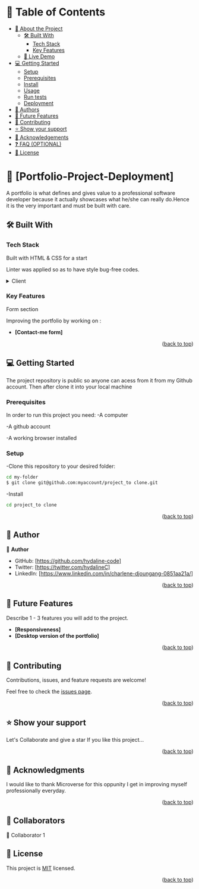 <a name="readme-top"></a>

<!-- TABLE OF CONTENTS -->

# 📗 Table of Contents
- [📖 About the Project](#about-project)
  - [🛠 Built With](#built-with)
    - [Tech Stack](#tech-stack)
    - [Key Features](#key-features)
  - [🚀 Live Demo](#live-demo)
- [💻 Getting Started](#getting-started)
  - [Setup](#setup)
  - [Prerequisites](#prerequisites)
  - [Install](#install)
  - [Usage](#usage)
  - [Run tests](#run-tests)
  - [Deployment](#triangular_flag_on_post-deployment)
- [👥 Authors](#authors)
- [🔭 Future Features](#future-features)
- [🤝 Contributing](#contributing)
- [⭐️ Show your support](#support)
- [🙏 Acknowledgements](#acknowledgements)
- [❓ FAQ (OPTIONAL)](#faq)
- [📝 License](#license)


<!-- PROJECT DESCRIPTION -->

# 📖 [Portfolio-Project-Deployment] <a name="about-project"></a>

A portfolio is what defines and gives value to a professional software developer because it actually showcases what he/she can really do.Hence it is the very important and must be built with care.


## 🛠 Built With <a name="HTML & CSS"></a>

### Tech Stack <a name="tech-stack"></a>

Built with HTML & CSS for a start

Linter was applied so as to have style bug-free codes.


<details>
  <summary>Client</summary>
  <ul>
    <li>Linter</li>
     <li>HTML & CSS</li>
  </ul>
</details>

<!-- Features -->

### Key Features <a name="key-features"></a>
 <summary>Form section</summary>
  
 Improving the portfolio by working on :
 - **[Contact-me form]**
 
<p align="right">(<a href="#readme-top">back to top</a>)</p>
  

<!-- GETTING STARTED -->

## 💻 Getting Started <a name="getting-started"></a>

 The project repository is public so anyone can acess from it from my Github account.
Then after clone it into your local machine

### Prerequisites

In order to run this project you need:
-A computer

-A github account 

-A working browser installed

### Setup
-Clone this repository to your desired folder:

   ```sh
  cd my-folder
$ git clone git@github.com:myaccount/project_to clone.git
```
-Install 

   ```sh
  cd project_to clone
  
 ```

<p align="right">(<a href="#readme-top">back to top</a>)</p>

<!-- AUTHORS -->

## 👥 Author <a name="authors"></a>

👤 **Author**

- GitHub: [https://github.com/hydaline-code]
- Twitter: [https://twitter.com/hydalineC]
- LinkedIn: [https://www.linkedin.com/in/charlene-djoungang-0851aa21a/]

<p align="right">(<a href="#readme-top">back to top</a>)</p>

<!-- FUTURE FEATURES -->

## 🔭 Future Features <a name="future-features"></a>

Describe 1 - 3 features you will add to the project.

- **[Responsiveness]**
- **[Desktop version of the portfolio]**


<p align="right">(<a href="#readme-top">back to top</a>)</p>

<!-- CONTRIBUTING -->
## 🤝 Contributing <a name="contributing"></a>

Contributions, issues, and feature requests are welcome!

Feel free to check the [issues page](../../issues/).

<p align="right">(<a href="#readme-top">back to top</a>)</p>

<!-- SUPPORT -->
## ⭐️ Show your support <a name="support"></a>

 Let's Collaborate and give a star
      If you like this project...

<p align="right">(<a href="#readme-top">back to top</a>)</p>

<!-- ACKNOWLEDGEMENTS -->

## 🙏 Acknowledgments <a name="acknowledgements"></a>

I would like to thank Microverse for this oppunity I get in improving myself professionally everyday.

<p align="right">(<a href="#readme-top">back to top</a>)</p>

<!-- COLLABORATORS -->

## 👥 Collaborators <a name="collaborators"></a>

 👥 Collaborator 1
 
<!-- LICENSE -->

## 📝 License <a name="license"></a>

This project is [MIT](./LICENSE) licensed.

<p align="right">(<a href="#readme-top">back to top</a>)</p>
